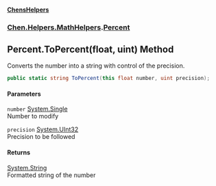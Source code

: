 
#### [ChensHelpers](index 'index')

### [Chen.Helpers.MathHelpers](Chen_Helpers_MathHelpers 'Chen.Helpers.MathHelpers').[Percent](Chen_Helpers_MathHelpers_Percent 'Chen.Helpers.MathHelpers.Percent')

## Percent.ToPercent(float, uint) Method
Converts the number into a string with control of the precision.  
```csharp
public static string ToPercent(this float number, uint precision);
```

#### Parameters
<a name='Chen_Helpers_MathHelpers_Percent_ToPercent(float_uint)_number'></a>
`number` [System.Single](https://docs.microsoft.com/en-us/dotnet/api/System.Single 'System.Single')  
Number to modify
  
<a name='Chen_Helpers_MathHelpers_Percent_ToPercent(float_uint)_precision'></a>
`precision` [System.UInt32](https://docs.microsoft.com/en-us/dotnet/api/System.UInt32 'System.UInt32')  
Precision to be followed
  

#### Returns
[System.String](https://docs.microsoft.com/en-us/dotnet/api/System.String 'System.String')  
Formatted string of the number
